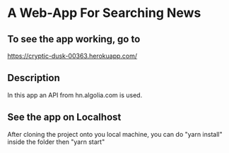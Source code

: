 # A Web-App For Searching News

## To see the app working, go to

<https://cryptic-dusk-00363.herokuapp.com/>

## Description

In this app an API from hn.algolia.com is used.

## See the app on Localhost

After cloning the project onto you local machine, you can do "yarn install" inside the folder then "yarn start"
